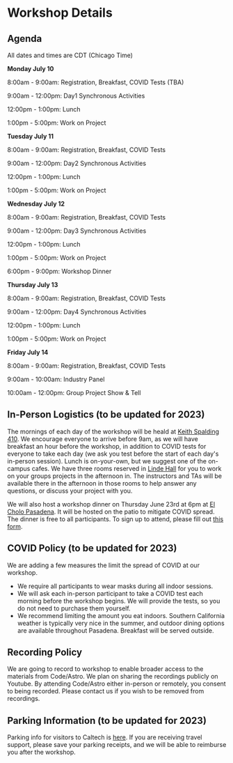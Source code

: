 # Workshop Details

## Agenda

All dates and times are CDT (Chicago Time)

**Monday July 10**

8:00am - 9:00am: Registration, Breakfast, COVID Tests (TBA)

9:00am - 12:00pm: Day1 Synchronous Activities

12:00pm - 1:00pm: Lunch

1:00pm - 5:00pm: Work on Project


**Tuesday July 11**

8:00am - 9:00am: Registration, Breakfast, COVID Tests 

9:00am - 12:00pm: Day2 Synchronous Activities

12:00pm - 1:00pm: Lunch

1:00pm - 5:00pm: Work on Project 


**Wednesday July 12**

8:00am - 9:00am: Registration, Breakfast, COVID Tests 

9:00am - 12:00pm: Day3 Synchronous Activities 

12:00pm - 1:00pm: Lunch

1:00pm - 5:00pm: Work on Project 

6:00pm - 9:00pm: Workshop Dinner


**Thursday July 13**

8:00am - 9:00am: Registration, Breakfast, COVID Tests 

9:00am - 12:00pm: Day4 Synchronous Activities

12:00pm - 1:00pm: Lunch

1:00pm - 5:00pm: Work on Project 

**Friday July 14**

8:00am - 9:00am: Registration, Breakfast, COVID Tests 

9:00am - 10:00am: Industry Panel

10:00am - 12:00pm: Group Project Show & Tell


## In-Person Logistics (to be updated for 2023)

The mornings of each day of the workshop will be heald at [Keith Spalding 410](https://www.caltech.edu/map/campus/keith-spalding-building-of-business-services). We encourage everyone to arrive before 9am, as we will have breakfast 
an hour before the workshop, in addition to COVID tests for everyone to take each day (we ask you test before the start of each
day's in-person session).
Lunch is on-your-own, but we suggest one of the on-campus cafes. We have three rooms reserved
in [Linde Hall](https://www.caltech.edu/map/campus/ronald-and-maxine-linde-hall-of-mathematics-and-physics) for you to work on your 
groups projects in the afternoon in. The instructors and TAs will be available there in the afternoon in those rooms to help answer any
questions, or discuss your project with you.

We will also host a workshop dinner on Thursday June 23rd at 6pm at [El Cholo Pasadena](https://goo.gl/maps/wrSY6irmCEWvSxUr9). It will be hosted on the patio to mitigate COVID spread. The dinner is free to all participants. To sign up to attend, please fill out [this form](https://docs.google.com/forms/d/e/1FAIpQLSfz57n01MVj6JlTQ_KOjmaboJs9BoRGxmy12Gdtmc6dXEaP7g/viewform?usp=sf_link).

## COVID Policy (to be updated for 2023)
We are adding a few measures the limit the spread of COVID at our workshop. 

 * We require all participants to wear masks during all indoor sessions.
 * We will ask each in-person participant to take a COVID test each morning before the workshop begins. We will provide the
tests, so you do not need to purchase them yourself.
 * We recommend limiting the amount you eat indoors. Southern California weather is typically very nice in the summer, 
and outdoor dining options are available throughout Pasadena. Breakfast will be served outside. 

## Recording Policy
We are going to record to workshop to enable broader access to the materials from Code/Astro. We plan on sharing the recordings publicly on Youtube. By attending Code/Astro either in-person or remotely, you consent to being recorded. Please contact us if you wish to be removed from recordings.

## Parking Information (to be updated for 2023)
Parking info for visitors to Caltech is [here](https://parking.caltech.edu/parking-info/visitor-parking). If you are receiving travel support, please save your parking receipts, and we will be able to reimburse you after the workshop.
